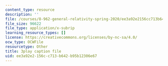 ```yaml
---
content_type: resource
description: ''
file: /courses/8-962-general-relativity-spring-2020/ee3a92e2156cc713b642b95b12306e67_OOmZkNa72t4.srt
file_size: 96622
file_type: application/x-subrip
learning_resource_types: []
license: https://creativecommons.org/licenses/by-nc-sa/4.0/
ocw_type: OCWFile
resourcetype: Other
title: 3play caption file
uid: ee3a92e2-156c-c713-b642-b95b12306e67
---
```

